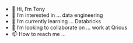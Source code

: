 - 👋 Hi, I’m Tony
- 👀 I’m interested in ... data engineering
- 🌱 I’m currently learning ... Databricks
- 💞️ I’m looking to collaborate on ... work at Qrious
- 📫 How to reach me ... 

<!---
a-yoda-data/a-yoda-data is a ✨ special ✨ repository because its `README.md` (this file) appears on your GitHub profile.
You can click the Preview link to take a look at your changes.
--->
